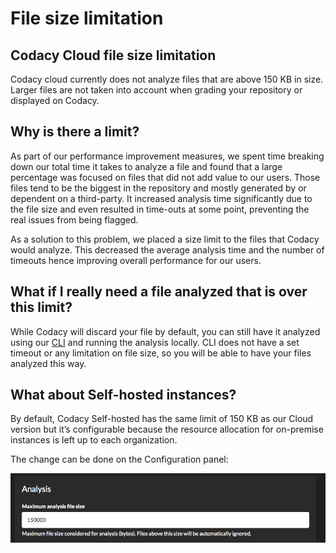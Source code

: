 # File size limitation

## Codacy Cloud file size limitation

Codacy cloud currently does not analyze files that are above 150 KB in size. Larger files are not taken into account when grading your repository or displayed on Codacy.

## Why is there a limit?

As part of our performance improvement measures, we spent time breaking down our total time it takes to analyze a file and found that a large percentage was focused on files that did not add value to our users. Those files tend to be the biggest in the repository and mostly generated by or dependent on a third-party. It increased analysis time significantly due to the file size and even resulted in time-outs at some point, preventing the real issues from being flagged. 

As a solution to this problem, we placed a size limit to the files that Codacy would analyze. This decreased the average analysis time and the number of timeouts hence improving overall performance for our users.

## What if I really need a file analyzed that is over this limit?

While Codacy will discard your file by default, you can still have it analyzed using our [CLI](/hc/en-us/articles/360008254833-Run-local-analysis) and running the analysis locally. CLI does not have a set timeout or any limitation on file size, so you will be able to have your files analyzed this way.

## What about Self-hosted instances?

By default, Codacy Self-hosted has the same limit of 150 KB as our Cloud version but it’s configurable because the resource allocation for on-premise instances is left up to each organization.

The change can be done on the Configuration panel:

![](../../images/Screen_Shot_2019-06-27_at_16.47.18.png)
